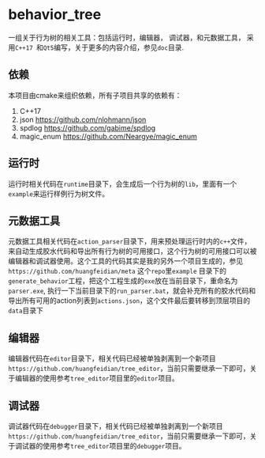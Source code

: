 # behavior_tree
一组关于行为树的相关工具：包括运行时，编辑器， 调试器，和元数据工具， 采用`C++17 `和`Qt5`编写，关于更多的内容介绍，参见`doc`目录.

## 依赖

本项目由cmake来组织依赖，所有子项目共享的依赖有：

1. C++17 
2. json https://github.com/nlohmann/json
3. spdlog https://github.com/gabime/spdlog
4. magic_enum https://github.com/Neargye/magic_enum

## 运行时

运行时相关代码在`runtime`目录下，会生成后一个行为树的`lib`，里面有一个`example`来运行样例行为树文件。

## 元数据工具

元数据工具相关代码在`action_parser`目录下，用来预处理运行时内的`c++`文件，来自动生成胶水代码和导出所有行为树的可用接口，这个行为树的可用接口可以被编辑器和调试器使用。这个工具的代码其实是我的另外一个项目生成的，参见 `https://github.com/huangfeidian/meta`  这个`repo`里`example` 目录下的`generate_behavior`工程，把这个工程生成的`exe`放在当前目录下，重命名为`parser.exe`, 执行一下当前目录下的`run_parser.bat`，就会补充所有的胶水代码和导出所有可用的action列表到`actions.json`，这个文件最后要转移到顶层项目的`data`目录下

## 编辑器
编辑器代码在`editor`目录下，相关代码已经被单独剥离到一个新项目` https://github.com/huangfeidian/tree_editor `，当前只需要继承一下即可，关于编辑器的使用参考`tree_editor`项目里的`editor`项目。

## 调试器

调试器代码在`debugger`目录下，相关代码已经被单独剥离到一个新项目` https://github.com/huangfeidian/tree_editor `，当前只需要继承一下即可，关于调试器的使用参考`tree_editor`项目里的`debugger`项目。




